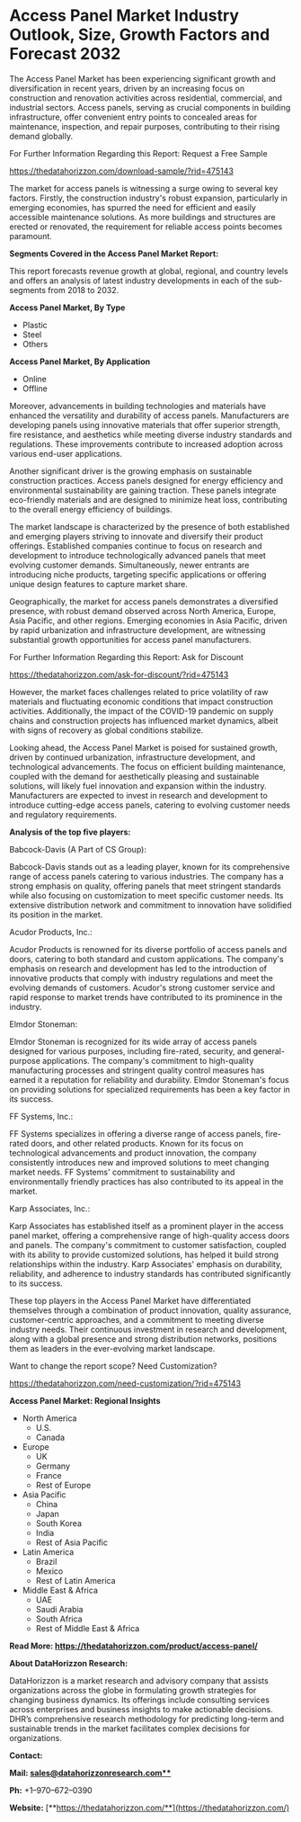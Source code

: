 ﻿# **Access Panel Market Industry Outlook, Size, Growth Factors and Forecast 2032**

The Access Panel Market has been experiencing significant growth and diversification in recent years, driven by an increasing focus on construction and renovation activities across residential, commercial, and industrial sectors. Access panels, serving as crucial components in building infrastructure, offer convenient entry points to concealed areas for maintenance, inspection, and repair purposes, contributing to their rising demand globally.

For Further Information Regarding this Report: Request a Free Sample

<https://thedatahorizzon.com/download-sample/?rid=475143>



The market for access panels is witnessing a surge owing to several key factors. Firstly, the construction industry's robust expansion, particularly in emerging economies, has spurred the need for efficient and easily accessible maintenance solutions. As more buildings and structures are erected or renovated, the requirement for reliable access points becomes paramount.

**Segments Covered in the Access Panel Market Report:**

This report forecasts revenue growth at global, regional, and country levels and offers an analysis of latest industry developments in each of the sub-segments from 2018 to 2032.

**Access Panel Market, By Type**

- Plastic
- Steel
- Others

**Access Panel Market, By Application**

- Online
- Offline

Moreover, advancements in building technologies and materials have enhanced the versatility and durability of access panels. Manufacturers are developing panels using innovative materials that offer superior strength, fire resistance, and aesthetics while meeting diverse industry standards and regulations. These improvements contribute to increased adoption across various end-user applications.

Another significant driver is the growing emphasis on sustainable construction practices. Access panels designed for energy efficiency and environmental sustainability are gaining traction. These panels integrate eco-friendly materials and are designed to minimize heat loss, contributing to the overall energy efficiency of buildings.

The market landscape is characterized by the presence of both established and emerging players striving to innovate and diversify their product offerings. Established companies continue to focus on research and development to introduce technologically advanced panels that meet evolving customer demands. Simultaneously, newer entrants are introducing niche products, targeting specific applications or offering unique design features to capture market share.

Geographically, the market for access panels demonstrates a diversified presence, with robust demand observed across North America, Europe, Asia Pacific, and other regions. Emerging economies in Asia Pacific, driven by rapid urbanization and infrastructure development, are witnessing substantial growth opportunities for access panel manufacturers.

For Further Information Regarding this Report: Ask for Discount

<https://thedatahorizzon.com/ask-for-discount/?rid=475143>



However, the market faces challenges related to price volatility of raw materials and fluctuating economic conditions that impact construction activities. Additionally, the impact of the COVID-19 pandemic on supply chains and construction projects has influenced market dynamics, albeit with signs of recovery as global conditions stabilize.

Looking ahead, the Access Panel Market is poised for sustained growth, driven by continued urbanization, infrastructure development, and technological advancements. The focus on efficient building maintenance, coupled with the demand for aesthetically pleasing and sustainable solutions, will likely fuel innovation and expansion within the industry. Manufacturers are expected to invest in research and development to introduce cutting-edge access panels, catering to evolving customer needs and regulatory requirements.

**Analysis of the top five players:**

Babcock-Davis (A Part of CS Group):

Babcock-Davis stands out as a leading player, known for its comprehensive range of access panels catering to various industries. The company has a strong emphasis on quality, offering panels that meet stringent standards while also focusing on customization to meet specific customer needs. Its extensive distribution network and commitment to innovation have solidified its position in the market.

Acudor Products, Inc.:

Acudor Products is renowned for its diverse portfolio of access panels and doors, catering to both standard and custom applications. The company's emphasis on research and development has led to the introduction of innovative products that comply with industry regulations and meet the evolving demands of customers. Acudor's strong customer service and rapid response to market trends have contributed to its prominence in the industry.

Elmdor Stoneman:

Elmdor Stoneman is recognized for its wide array of access panels designed for various purposes, including fire-rated, security, and general-purpose applications. The company's commitment to high-quality manufacturing processes and stringent quality control measures has earned it a reputation for reliability and durability. Elmdor Stoneman's focus on providing solutions for specialized requirements has been a key factor in its success.

FF Systems, Inc.:

FF Systems specializes in offering a diverse range of access panels, fire-rated doors, and other related products. Known for its focus on technological advancements and product innovation, the company consistently introduces new and improved solutions to meet changing market needs. FF Systems' commitment to sustainability and environmentally friendly practices has also contributed to its appeal in the market.

Karp Associates, Inc.:

Karp Associates has established itself as a prominent player in the access panel market, offering a comprehensive range of high-quality access doors and panels. The company's commitment to customer satisfaction, coupled with its ability to provide customized solutions, has helped it build strong relationships within the industry. Karp Associates' emphasis on durability, reliability, and adherence to industry standards has contributed significantly to its success.

These top players in the Access Panel Market have differentiated themselves through a combination of product innovation, quality assurance, customer-centric approaches, and a commitment to meeting diverse industry needs. Their continuous investment in research and development, along with a global presence and strong distribution networks, positions them as leaders in the ever-evolving market landscape.

Want to change the report scope? Need Customization?

<https://thedatahorizzon.com/need-customization/?rid=475143>

**Access Panel Market: Regional Insights**

- North America
  - U.S.
  - Canada
- Europe
  - UK
  - Germany
  - France
  - Rest of Europe
- Asia Pacific
  - China
  - Japan
  - South Korea
  - India
  - Rest of Asia Pacific
- Latin America
  - Brazil
  - Mexico
  - Rest of Latin America
- Middle East & Africa
  - UAE
  - Saudi Arabia
  - South Africa
  - Rest of Middle East & Africa

**Read More: https://thedatahorizzon.com/product/access-panel/**

**About DataHorizzon Research:**

DataHorizzon is a market research and advisory company that assists organizations across the globe in formulating growth strategies for changing business dynamics. Its offerings include consulting services across enterprises and business insights to make actionable decisions. DHR’s comprehensive research methodology for predicting long-term and sustainable trends in the market facilitates complex decisions for organizations.

**Contact:**

**Mail: [sales@datahorizzonresearch.com**](mailto:sales@datahorizzonresearch.com)**

**Ph:** +1–970–672–0390

**Website:** [**https://thedatahorizzon.com/**](https://thedatahorizzon.com/)


